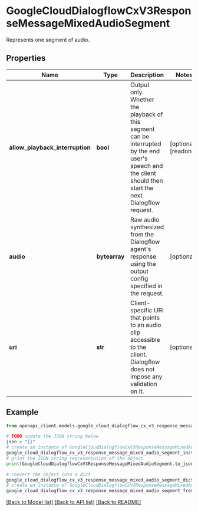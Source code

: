 # GoogleCloudDialogflowCxV3ResponseMessageMixedAudioSegment

Represents one segment of audio.

## Properties

Name | Type | Description | Notes
------------ | ------------- | ------------- | -------------
**allow_playback_interruption** | **bool** | Output only. Whether the playback of this segment can be interrupted by the end user&#39;s speech and the client should then start the next Dialogflow request. | [optional] [readonly] 
**audio** | **bytearray** | Raw audio synthesized from the Dialogflow agent&#39;s response using the output config specified in the request. | [optional] 
**uri** | **str** | Client-specific URI that points to an audio clip accessible to the client. Dialogflow does not impose any validation on it. | [optional] 

## Example

```python
from openapi_client.models.google_cloud_dialogflow_cx_v3_response_message_mixed_audio_segment import GoogleCloudDialogflowCxV3ResponseMessageMixedAudioSegment

# TODO update the JSON string below
json = "{}"
# create an instance of GoogleCloudDialogflowCxV3ResponseMessageMixedAudioSegment from a JSON string
google_cloud_dialogflow_cx_v3_response_message_mixed_audio_segment_instance = GoogleCloudDialogflowCxV3ResponseMessageMixedAudioSegment.from_json(json)
# print the JSON string representation of the object
print(GoogleCloudDialogflowCxV3ResponseMessageMixedAudioSegment.to_json())

# convert the object into a dict
google_cloud_dialogflow_cx_v3_response_message_mixed_audio_segment_dict = google_cloud_dialogflow_cx_v3_response_message_mixed_audio_segment_instance.to_dict()
# create an instance of GoogleCloudDialogflowCxV3ResponseMessageMixedAudioSegment from a dict
google_cloud_dialogflow_cx_v3_response_message_mixed_audio_segment_from_dict = GoogleCloudDialogflowCxV3ResponseMessageMixedAudioSegment.from_dict(google_cloud_dialogflow_cx_v3_response_message_mixed_audio_segment_dict)
```
[[Back to Model list]](../README.md#documentation-for-models) [[Back to API list]](../README.md#documentation-for-api-endpoints) [[Back to README]](../README.md)


